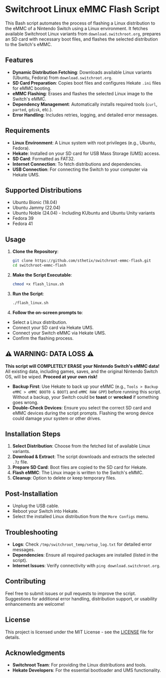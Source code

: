 # Switchroot Linux eMMC Flash Script

This Bash script automates the process of flashing a Linux distribution to the eMMC of a Nintendo Switch using a Linux environment. It fetches available Switchroot Linux variants from `download.switchroot.org`, prepares an SD card with necessary boot files, and flashes the selected distribution to the Switch's eMMC.

## Features
- **Dynamic Distribution Fetching**: Downloads available Linux variants (Ubuntu, Fedora) from `download.switchroot.org`.
- **SD Card Preparation**: Copies boot files and configures Hekate `.ini` files for eMMC booting.
- **eMMC Flashing**: Erases and flashes the selected Linux image to the Switch's eMMC.
- **Dependency Management**: Automatically installs required tools (`curl`, `parted`, `gdisk`, etc.).
- **Error Handling**: Includes retries, logging, and detailed error messages.

## Requirements
- **Linux Environment**: A Linux system with root privileges (e.g., Ubuntu, Fedora).
- **Hekate**: Installed on your SD card for USB Mass Storage (UMS) access.
- **SD Card**: Formatted as FAT32.
- **Internet Connection**: To fetch distributions and dependencies.
- **USB Connection**: For connecting the Switch to your computer via Hekate UMS.

## Supported Distributions
- Ubuntu Bionic (18.04)
- Ubuntu Jammy (22.04)
- Ubuntu Noble (24.04) - Including KUbuntu and Ubuntu Unity variants
- Fedora 39
- Fedora 41

## Usage
1. **Clone the Repository**:
   ```bash
   git clone https://github.com/sthetix/switchroot-emmc-flash.git
   cd switchroot-emmc-flash

2. **Make the Script Executable**:
    ```bash
    chmod +x flash_linux.sh

3. **Run the Script**:
   ```bash
   ./flash_linux.sh


4. **Follow the on-screen prompts to**:
  - Select a Linux distribution.
  - Connect your SD card via Hekate UMS.
  - Connect your Switch eMMC via Hekate UMS.
  - Confirm the flashing process.

## ⚠️ WARNING: DATA LOSS ⚠️
**This script will COMPLETELY ERASE your Nintendo Switch's eMMC data!** All existing data, including games, saves, and the original Nintendo Switch OS, will be wiped. **Proceed at your own risk!**

- **Backup First**: Use Hekate to back up your eMMC (e.g., `Tools > Backup eMMC > eMMC BOOT0 & BOOT1` and `eMMC RAW GPP`) before running this script. Without a backup, your Switch could be **toast** or **wrecked** if something goes wrong.
- **Double-Check Devices**: Ensure you select the correct SD card and eMMC devices during the script prompts. Flashing the wrong device could damage your system or other drives.

## Installation Steps
1. **Select Distribution**: Choose from the fetched list of available Linux variants.
2. **Download & Extract**: The script downloads and extracts the selected `.7z` file.
3. **Prepare SD Card**: Boot files are copied to the SD card for Hekate.
4. **Flash eMMC**: The Linux image is written to the Switch's eMMC.
5. **Cleanup**: Option to delete or keep temporary files.

## Post-Installation
- Unplug the USB cable.
- Reboot your Switch into Hekate.
- Select the installed Linux distribution from the `More Configs` menu.

## Troubleshooting
- **Logs**: Check `/tmp/switchroot_temp/setup_log.txt` for detailed error messages.
- **Dependencies**: Ensure all required packages are installed (listed in the script).
- **Internet Issues**: Verify connectivity with `ping download.switchroot.org`.

## Contributing
Feel free to submit issues or pull requests to improve the script. Suggestions for additional error handling, distribution support, or usability enhancements are welcome!

## License
This project is licensed under the MIT License - see the [LICENSE](LICENSE) file for details.

## Acknowledgments
- **Switchroot Team**: For providing the Linux distributions and tools.
- **Hekate Developers**: For the essential bootloader and UMS functionality.



